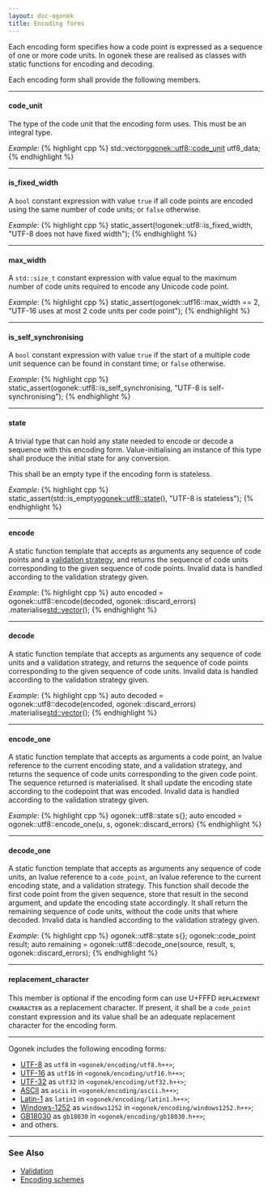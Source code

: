 ```yaml
---
layout: doc-ogonek
title: Encoding forms
---
```


Each encoding form specifies how a code point is expressed as a sequence of one
or more code units. In ogonek these are realised as classes with static
functions for encoding and decoding.

Each encoding form shall provide the following members.

---

#### code\_unit

The type of the code unit that the encoding form uses. This must be an integral
type.

*Example*:
{% highlight cpp %}
std::vector<ogonek::utf8::code_unit> utf8_data;
{% endhighlight %}

---

#### is\_fixed\_width

A `bool` constant expression with value `true` if all code points are encoded
using the same number of code units; or `false` otherwise.

*Example*:
{% highlight cpp %}
static_assert(!ogonek::utf8::is_fixed_width,
              "UTF-8 does not have fixed width");
{% endhighlight %}

---

#### max\_width

A `std::size_t` constant expression with value equal to the maximum number of
code units required to encode any Unicode code point.

*Example*:
{% highlight cpp %}
static_assert(ogonek::utf16::max_width == 2,
              "UTF-16 uses at most 2 code units per code point");
{% endhighlight %}

---

#### is\_self\_synchronising

A `bool` constant expression with value `true` if the start of a multiple code
unit sequence can be found in constant time; or `false` otherwise.

*Example*:
{% highlight cpp %}
static_assert(ogonek::utf8::is_self_synchronising,
              "UTF-8 is self-synchronising");
{% endhighlight %}

---

#### state

A trivial type that can hold any state needed to encode or decode a sequence
with this encoding form. Value-initialising an instance of this type shall
produce the initial state for any conversion.

This shall be an empty type if the encoding form is stateless.

*Example*:
{% highlight cpp %}
static_assert(std::is_empty<ogonek::utf8::state>(),
              "UTF-8 is stateless");
{% endhighlight %}

---

#### encode

A static function template that accepts as arguments any sequence of code points
and a [validation strategy][validation], and returns the sequence of code units
corresponding to the given sequence of code points. Invalid data is handled
according to the validation strategy given.

*Example*:
{% highlight cpp %}
auto encoded = ogonek::utf8::encode(decoded, ogonek::discard_errors)
                   .materialise<std::vector>();
{% endhighlight %}

---

#### decode

A static function template that accepts as arguments any sequence of code units
and a validation strategy, and returns the sequence of code points corresponding
to the given sequence of code units. Invalid data is handled according to the
validation strategy given.

*Example*:
{% highlight cpp %}
auto decoded = ogonek::utf8::decode(encoded, ogonek::discard_errors)
                   .materialise<std::vector>();
{% endhighlight %}

---

#### encode\_one

A static function template that accepts as arguments a code point, an lvalue
reference to the current encoding state, and a validation strategy, and returns
the sequence of code units corresponding to the given code point. The sequence
returned is materialised. It shall update the encoding state according to the
codepoint that was encoded. Invalid data is handled according to the validation
strategy given. 

*Example*:
{% highlight cpp %}
ogonek::utf8::state s{};
auto encoded = ogonek::utf8::encode_one(u, s, ogonek::discard_errors)
{% endhighlight %}

---

#### decode\_one

A static function template that accepts as arguments any sequence of code units,
an lvalue reference to a `code_point`, an lvalue reference to the current
encoding state, and a validation strategy. This function shall decode the first
code point from the given sequence, store that result in the second argument,
and update the encoding state accordingly. It shall return the remaining
sequence of code units, without the code units that where decoded. Invalid data
is handled according to the validation strategy given.

*Example*:
{% highlight cpp %}
ogonek::utf8::state s{};
ogonek::code_point result;
auto remaining = ogonek::utf8::decode_one(source, result, s, ogonek::discard_errors);
{% endhighlight %}

<!-- TODO: flush state -->

---

#### replacement\_character

This member is optional if the encoding form can use U+FFFD
&#640;&#7431;&#7448;&#671;&#7424;&#7428;&#7431;&#7437;&#7431;&#628;&#7451;
&#7428;&#668;&#7424;&#640;&#7424;&#7428;&#7451;&#7431;&#640; as a replacement
character. If present, it shall be a `code_point` constant expression and its
value shall be an adequate replacement character for the encoding form.

---

Ogonek includes the following encoding forms:

- [UTF-8] as `utf8` in `<ogonek/encoding/utf8.h++>`;
- [UTF-16] as `utf16` in `<ogonek/encoding/utf16.h++>`;
- [UTF-32] as `utf32` in `<ogonek/encoding/utf32.h++>`;
- [ASCII] as `ascii` in `<ogonek/encoding/ascii.h++>`;
- [Latin-1] as `latin1` in `<ogonek/encoding/latin1.h++>`;
- [Windows-1252] as `windows1252` in `<ogonek/encoding/windows1252.h++>`;
- [GB18030] as `gb18030` in `<ogonek/encoding/gb18030.h++>`;
- and others.

---

### See Also

- [Validation][validation]
- [Encoding schemes]

 [validation]: validation.html
 [Encoding schemes]: encoding_scheme.html
 [UTF-8]: http://en.wikipedia.org/wiki/UTF-8
 [UTF-16]: http://en.wikipedia.org/wiki/UTF-16
 [UTF-32]: http://en.wikipedia.org/wiki/UTF-32
 [ASCII]: http://en.wikipedia.org/wiki/ASCII
 [Latin-1]: http://en.wikipedia.org/wiki/Latin-1
 [Windows-1252]: http://en.wikipedia.org/wiki/Windows-1252
 [GB18030]: http://en.wikipedia.org/wiki/GB18030
